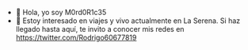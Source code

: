 - 👋 Hola, yo soy M0rd0R1c35
- 👀 Estoy interesado en viajes y vivo actualmente en La Serena.
Si haz llegado hasta aquí, te invito a conocer mis redes en https://twitter.com/Rodrigo60677819
